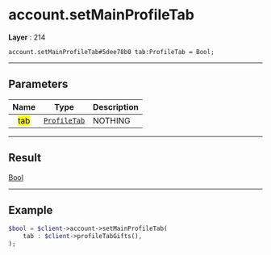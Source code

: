 # account.setMainProfileTab

**Layer** : 214

```tl
account.setMainProfileTab#5dee78b0 tab:ProfileTab = Bool;
```

---

## Parameters

| Name | Type | Description |
| :---: | :---: | :--- |
| <mark>tab</mark> | [`ProfileTab`](type/ProfileTab) | NOTHING |

---

## Result

[Bool](type/Bool)

---

## Example

```php
$bool = $client->account->setMainProfileTab(
	tab : $client->profileTabGifts(),
);
```